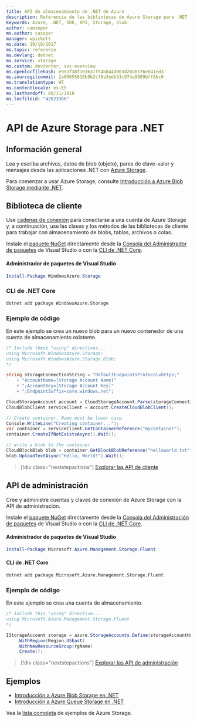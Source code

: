 ```yaml
---
title: API de almacenamiento de .NET de Azure
description: Referencia de las bibliotecas de Azure Storage para .NET
keywords: Azure, .NET, SDK, API, Storage, blob
author: camsoper
ms.author: casoper
manager: wpickett
ms.date: 10/19/2017
ms.topic: reference
ms.devlang: dotnet
ms.service: storage
ms.custom: devcenter, svc-overview
ms.openlocfilehash: e953f38f103631f94b844d803d20a6576e841ed3
ms.sourcegitcommit: 2a00655810b9b2c78a3edb31c974a9989bff8bc0
ms.translationtype: HT
ms.contentlocale: es-ES
ms.lasthandoff: 08/11/2018
ms.locfileid: "42623366"
---
```

# <a name="azure-storage-apis-for-net"></a>API de Azure Storage para .NET

## <a name="overview"></a>Información general

Lea y escriba archivos, datos de blob (objeto), pares de clave-valor y mensajes desde las aplicaciones .NET con [Azure Storage](https://docs.microsoft.com/azure/storage/storage-introduction).

Para comenzar a usar Azure Storage, consulte [Introducción a Azure Blob Storage mediante .NET](/azure/storage/storage-dotnet-how-to-use-blobs).

## <a name="client-library"></a>Biblioteca de cliente

Use [cadenas de conexión](/azure/storage/storage-create-storage-account#manage-your-storage-account) para conectarse a una cuenta de Azure Storage y, a continuación, use las clases y los métodos de las bibliotecas de cliente para trabajar con almacenamiento de blobs, tablas, archivos o colas.

Instale el [paquete NuGet](https://www.nuget.org/packages/WindowsAzure.Storage) directamente desde la [Consola del Administrador de paquetes][PackageManager] de Visual Studio o con la [CLI de .NET Core][DotNetCLI].

#### <a name="visual-studio-package-manager"></a>Administrador de paquetes de Visual Studio

```powershell
Install-Package WindowsAzure.Storage
```

### <a name="net-core-cli"></a>CLI de .NET Core

```bash
dotnet add package WindowsAzure.Storage
```

### <a name="code-example"></a>Ejemplo de código

En este ejemplo se crea un nuevo blob para un nuevo contenedor de una cuenta de almacenamiento existente.

```csharp
/* Include these "using" directives...
using Microsoft.WindowsAzure.Storage;
using Microsoft.WindowsAzure.Storage.Blob;
*/

string storageConnectionString = "DefaultEndpointsProtocol=https;"
    + "AccountName=[Storage Account Name]"
    + ";AccountKey=[Storage Account Key]"
    + ";EndpointSuffix=core.windows.net";

CloudStorageAccount account = CloudStorageAccount.Parse(storageConnectionString);
CloudBlobClient serviceClient = account.CreateCloudBlobClient();

// Create container. Name must be lower case.
Console.WriteLine("Creating container...");
var container = serviceClient.GetContainerReference("mycontainer");
container.CreateIfNotExistsAsync().Wait();

// write a blob to the container
CloudBlockBlob blob = container.GetBlockBlobReference("helloworld.txt");
blob.UploadTextAsync("Hello, World!").Wait();
```

> [!div class="nextstepactions"]
> [Explorar las API de cliente](/dotnet/api/overview/azure/storage/client)

## <a name="management-apis"></a>API de administración

Cree y administre cuentas y claves de conexión de Azure Storage con la API de administración.

Instale el [paquete NuGet](https://www.nuget.org/packages/Microsoft.Azure.Management.Storage.Fluent) directamente desde la [Consola del Administración de paquetes][PackageManager] de Visual Studio o con la [CLI de .NET Core][DotNetCLI].

#### <a name="visual-studio-package-manager"></a>Administrador de paquetes de Visual Studio

```powershell
Install-Package Microsoft.Azure.Management.Storage.Fluent
```

#### <a name="net-core-cli"></a>CLI de .NET Core

````bash
dotnet add package Microsoft.Azure.Management.Storage.Fluent
````

### <a name="code-example"></a>Ejemplo de código

En este ejemplo se crea una cuenta de almacenamiento.

```csharp
/* Include this "using" directive...
using Microsoft.Azure.Management.Storage.Fluent
*/

IStorageAccount storage = azure.StorageAccounts.Define(storageAccountName)
    .WithRegion(Region.USEast)
    .WithNewResourceGroup(rgName)
    .Create();
```

> [!div class="nextstepactions"]
> [Explorar las API de administración](/dotnet/api/overview/azure/storage/management)

## <a name="samples"></a>Ejemplos

* [Introducción a Azure Blob Storage en .NET](https://azure.microsoft.com/resources/samples/storage-blob-dotnet-getting-started/) 
* [Introducción a Azure Queue Storage en .NET](https://azure.microsoft.com/resources/samples/storage-queue-dotnet-getting-started/)

Vea la [lista completa](https://azure.microsoft.com/resources/samples/?platform=dotnet&term=storage) de ejemplos de Azure Storage.

[PackageManager]: https://docs.microsoft.com/nuget/tools/package-manager-console
[DotNetCLI]: https://docs.microsoft.com/dotnet/core/tools/dotnet-add-package